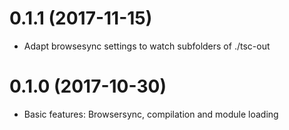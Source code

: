 # 0.1.1 (2017-11-15)

* Adapt browsesync settings to watch subfolders of ./tsc-out

# 0.1.0 (2017-10-30)

* Basic features: Browsersync, compilation and module loading
